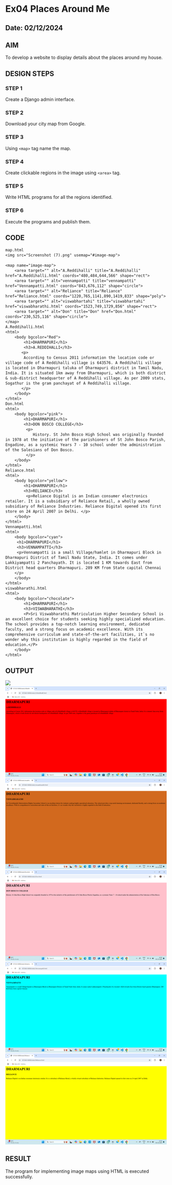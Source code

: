 # Ex04 Places Around Me
## Date: 02/12/2024

## AIM
To develop a website to display details about the places around my house.

## DESIGN STEPS

### STEP 1
Create a Django admin interface.

### STEP 2
Download your city map from Google.

### STEP 3
Using ```<map>``` tag name the map.

### STEP 4
Create clickable regions in the image using ```<area>``` tag.

### STEP 5
Write HTML programs for all the regions identified.

### STEP 6
Execute the programs and publish them.

## CODE
```
map.html
<img src="Screenshot (7).png" usemap="#image-map">

<map name="image-map">
    <area target="" alt="A.Reddihalli" title="A.Reddihalli" href="A.Reddihalli.html" coords="480,484,644,566" shape="rect">
    <area target="" alt="vennampatti" title="vennampatti" href="Vennampatti.html" coords="843,676,112" shape="circle">
    <area target="" alt="Reliance" title="Reliance" href="Reliance.html" coords="1220,765,1141,890,1419,833" shape="poly">
    <area target="" alt="viswabhartahi" title="viswabhartahi" href="viswabharathi.html" coords="1523,749,1729,856" shape="rect">
    <area target="" alt="Don" title="Don" href="Don.html" coords="230,525,116" shape="circle">
</map>
A.Reddihalli.html
<html>
    <body bgcolor="Red">
        <h1>DHARMAPURI</h1>
        <h3>A.REDDIHALLI</h3>
       <p>
        According to Census 2011 information the location code or village code of A Reddihalli village is 643576. A Reddihalli village is located in Dharmapuri taluka of Dharmapuri district in Tamil Nadu, India. It is situated 1km away from Dharmapuri, which is both district & sub-district headquarter of A Reddihalli village. As per 2009 stats, Sogathur is the gram panchayat of A Reddihalli village.
       </p>
    </body>
</html>
Don.html
<html>
    <body bgcolor="pink">
        <h1>DHARMAPURI</h1>
        <h3>DON BOSCO COLLEGE</h3>
         <p>
            History. St John Bosco High School was originally founded in 1978 at the initiative of the parishioners of St John Bosco Parish, Engadine, as a systemic Years 7 - 10 school under the administration of the Salesians of Don Bosco.
         </p>
    </body>
</html>
Reliance.html
<html>
    <body bgcolor="yellow">
        <h1>DHARMAPURI</h1>
        <h3>RELIANCE</h3>
         <p>Reliance Digital is an Indian consumer electronics retailer. It is a subsidiary of Reliance Retail, a wholly owned subsidiary of Reliance Industries. Reliance Digital opened its first store on 24 April 2007 in Delhi. </p>
    </body>
</html>
Vennampatti.html
<html>
    <body bgcolor="cyan">
     <h1>DHARMAPURI</h1>
     <h3>VENNAMPATTI</h3>
     <p>Vennampatti is a small Village/hamlet in Dharmapuri Block in Dharmapuri District of Tamil Nadu State, India. It comes under Lakkiyampatti 2 Panchayath. It is located 1 KM towards East from District head quarters Dharmapuri. 289 KM from State capital Chennai
    </p>
    </body>
</html>
viswabharathi.html
<html>
    <body bgcolor="chocolate">
        <h1>DHARMAPURI</h1>
        <h3>VISWABHARATHI</h3>
        <P>Sri Viswabharathi Matriculation Higher Secondary School is an excellent choice for students seeking highly specialized education. The school provides a top-notch learning environment, dedicated faculty, and a strong focus on academic excellence. With its comprehensive curriculum and state-of-the-art facilities, it`s no wonder why this institution is highly regarded in the field of education.</P>
    </body>
</html>
```
## OUTPUT
![
](<Screenshot (13).png>)
![alt text](<Screenshot (9).png>)
![alt text](<Screenshot (8).png>)
![alt text](<Screenshot (12)-1.png>)
![alt text](<Screenshot (10)-1.png>)
![alt text](<Screenshot (11)-2.png>)



## RESULT
The program for implementing image maps using HTML is executed successfully.

